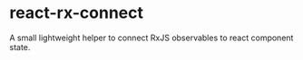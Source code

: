 # react-rx-connect
A small lightweight helper to connect RxJS observables to react component state.
